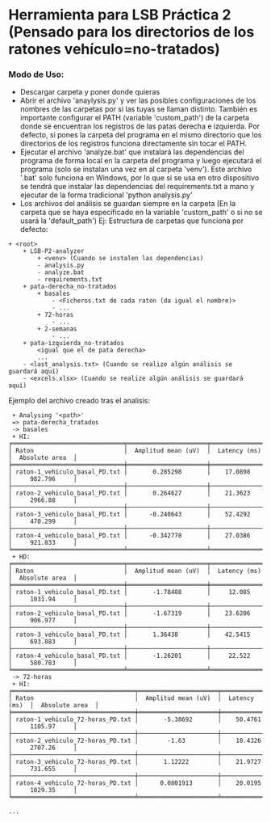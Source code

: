 # Herramienta para LSB Práctica 2 (Pensado para los directorios de los ratones vehículo=no-tratados)

### Modo de Uso:
- Descargar carpeta y poner donde quieras
- Abrir el archivo 'anaylysis.py' y ver las posibles configuraciones de los nombres de las carpetas por si las tuyas se llaman distinto. También es importante configurar el PATH (variable 'custom_path') de la carpeta donde se encuentran los registros de las patas derecha e izquierda. Por defecto, si pones la carpeta del programa en el mismo directorio que los directorios de los registros funciona directamente sin tocar el PATH.
- Ejecutar el archivo 'analyze.bat' que instalará las dependencias del programa de forma local en la carpeta del programa y luego ejecutará el programa (solo se instalan una vez en al carpeta 'venv'). Este archivo '.bat' solo funciona en Windows, por lo que si se usa en otro dispositivo se tendrá que instalar las dependencias del requirements.txt a mano y ejecutar de la forma tradicional 'python analysis.py'
- Los archivos del análisis se guardan siempre en la carpeta <root> (En la carpeta que se haya especificado en la variable 'custom_path' o si no se usará la 'default_path')
Ej: Estructura de carpetas que funciona por defecto:
```
+ <root>
    + LSB-P2-analyzer
        + <venv> (Cuando se instalen las dependencias)
        - analysis.py
        - analyze.bat
        - requirements.txt
    + pata-derecha_no-tratados
        + basales
            - <Ficheros.txt de cada raton (da igual el nombre)>
            - ...
        + 72-horas
            - ...
        + 2-semanas
            - ...
    + pata-izquierda_no-tratados
        <igual que el de pata derecha> 
        ...
    - <last_analysis.txt> (Cuando se realize algún análisis se guardará aquí)
    - <excels.xlsx> (Cuando se realize algún análisis se guardará aquí)
```  
Ejemplo del archivo creado tras el analisis:
```
 + Analysing '<path>'
 => pata-derecha_tratados
 -> basales
 + HI:
╒═══════════════════════════════╤══════════════════════╤════════════════╤═════════════════╕
│ Raton                         │  Amplitud mean (uV)  │  Latency (ms)  │  Absolute area  │
╞═══════════════════════════════╪══════════════════════╪════════════════╪═════════════════╡
│ raton-1_vehiculo_basal_PD.txt │       0.285298       │    17.0898     │     982.796     │
├───────────────────────────────┼──────────────────────┼────────────────┼─────────────────┤
│ raton-2_vehiculo_basal_PD.txt │       0.264627       │    21.3623     │     2966.88     │
├───────────────────────────────┼──────────────────────┼────────────────┼─────────────────┤
│ raton-3_vehiculo_basal_PD.txt │      -0.240643       │    52.4292     │     470.299     │
├───────────────────────────────┼──────────────────────┼────────────────┼─────────────────┤
│ raton-4_vehiculo_basal_PD.txt │      -0.342778       │    27.0386     │     921.833     │
╘═══════════════════════════════╧══════════════════════╧════════════════╧═════════════════╛
 + HD:
╒═══════════════════════════════╤══════════════════════╤════════════════╤═════════════════╕
│ Raton                         │  Amplitud mean (uV)  │  Latency (ms)  │  Absolute area  │
╞═══════════════════════════════╪══════════════════════╪════════════════╪═════════════════╡
│ raton-1_vehiculo_basal_PD.txt │       -1.78488       │     12.085     │     1031.94     │
├───────────────────────────────┼──────────────────────┼────────────────┼─────────────────┤
│ raton-2_vehiculo_basal_PD.txt │       -1.67319       │    23.6206     │     906.977     │
├───────────────────────────────┼──────────────────────┼────────────────┼─────────────────┤
│ raton-3_vehiculo_basal_PD.txt │       1.36438        │    42.5415     │     693.883     │
├───────────────────────────────┼──────────────────────┼────────────────┼─────────────────┤
│ raton-4_vehiculo_basal_PD.txt │       -1.26201       │     22.522     │     580.783     │
╘═══════════════════════════════╧══════════════════════╧════════════════╧═════════════════╛
 -> 72-horas
 + HI:
╒══════════════════════════════════╤══════════════════════╤════════════════╤═════════════════╕
│ Raton                            │  Amplitud mean (uV)  │  Latency (ms)  │  Absolute area  │
╞══════════════════════════════════╪══════════════════════╪════════════════╪═════════════════╡
│ raton-1_vehiculo_72-horas_PD.txt │       -5.38692       │    50.4761     │     1105.97     │
├──────────────────────────────────┼──────────────────────┼────────────────┼─────────────────┤
│ raton-2_vehiculo_72-horas_PD.txt │        -1.63         │    18.4326     │     2707.26     │
├──────────────────────────────────┼──────────────────────┼────────────────┼─────────────────┤
│ raton-3_vehiculo_72-horas_PD.txt │       1.12222        │    21.9727     │     731.655     │
├──────────────────────────────────┼──────────────────────┼────────────────┼─────────────────┤
│ raton-4_vehiculo_72-horas_PD.txt │      0.0801913       │    20.0195     │     1029.35     │
╘══════════════════════════════════╧══════════════════════╧════════════════╧═════════════════╛

...
```

